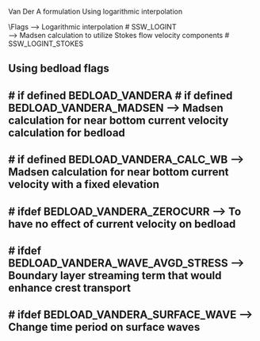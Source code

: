 Van Der A formulation 
Using logarithmic interpolation 

\Flags
--> Logarithmic interpolation 
\# SSW_LOGINT                            
--> Madsen calculation to utilize Stokes flow velocity components
\# SSW_LOGINT_STOKES       

Using bedload flags
-------------------------------------------------------------------
\# if defined BEDLOAD_VANDERA 
\#  if defined BEDLOAD_VANDERA_MADSEN      --> Madsen calculation for near bottom current velocity calculation for bedload  
-------------------------------------------------------------------
\# if defined BEDLOAD_VANDERA_CALC_WB    --> Madsen calculation for near bottom current velocity with a fixed elevation
-------------------------------------------------------------------
\# ifdef BEDLOAD_VANDERA_ZEROCURR         --> To have no effect of current velocity on bedload 
-------------------------------------------------------------------
\# ifdef BEDLOAD_VANDERA_WAVE_AVGD_STRESS --> Boundary layer streaming term that would enhance crest transport
-------------------------------------------------------------------
\# ifdef BEDLOAD_VANDERA_SURFACE_WAVE     --> Change time period on surface waves 
-------------------------------------------------------------------
